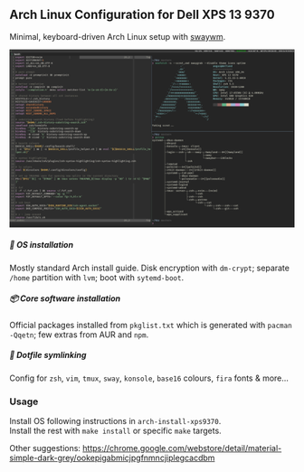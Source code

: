 ## Arch Linux Configuration for Dell XPS 13 9370
Minimal, keyboard-driven Arch Linux setup with [swaywm](http://swaywm.org/).

![screenshot](https://github.com/angusjfw/hbz/raw/master/screenshot-2018-04-16.png)

##### 🔧 OS installation
Mostly standard Arch install guide. Disk encryption with `dm-crypt`; separate
`/home` partition with `lvm`; boot with `sytemd-boot`.

##### 📦 Core software installation
Official packages installed from `pkglist.txt` which is generated with
`pacman -Qqetn`; few extras from AUR and `npm`.

##### 🌸 Dotfile symlinking
Config for `zsh`, `vim`, `tmux`, `sway`, `konsole`, `base16` colours, `fira`
fonts & more...

### Usage
Install OS following instructions in `arch-install-xps9370`.  
Install the rest with `make install` or specific `make` targets.

Other suggestions:
https://chrome.google.com/webstore/detail/material-simple-dark-grey/ookepigabmicjpgfnmncjiplegcacdbm
